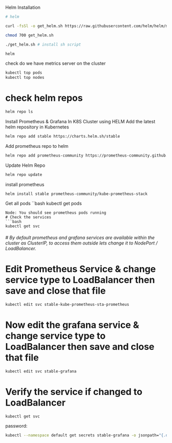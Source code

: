 Helm Installation
```bash
# helm
```
```bash
curl -fsSl -o get_helm.sh https://raw.githubusercontent.com/helm/helm/master/scripts/get-helm-3
```
```bash
chmod 700 get_helm.sh
```
```bash
./get_helm.sh # install sh script
```
```bash
helm
```
check do we have metrics server on the cluster
```bash
kubectl top pods
kubectl top nodes
```
# check helm repos
```bash
helm repo ls
```

Install Prometheus & Grafana In K8S Cluster using HELM
Add the latest helm repository in Kubernetes
```bash
helm repo add stable https://charts.helm.sh/stable
```
Add prometheus repo to helm
```bash
helm repo add prometheus-community https://prometheus-community.github.io/helm-charts
```
Update Helm Repo
```bash
helm repo update
```
install prometheus
```bash
helm install stable prometheus-community/kube-prometheus-stack
```
Get all pods
``bash
kubectl get pods
```
Node: You should see prometheus pods running
# Check the services
```bash
kubectl get svc
```
<h6># By default prometheus and grafana services are available within the cluster as ClusterIP, to access them outside lets change it to NodePort / LoadBalancer.</h6>

# Edit Prometheus Service & change service type to LoadBalancer then save and close that file
```bash
kubectl edit svc stable-kube-prometheus-sta-prometheus
```
# Now edit the grafana service & change service type to LoadBalancer then save and close that file
```bash
kubectl edit svc stable-grafana
```
# Verify the service if changed to LoadBalancer
```bash
kubectl get svc
```
password:
```bash
kubectl --namespace default get secrets stable-grafana -o jsonpath="{.data.admin-password}" | base64 -d ; echo
```

